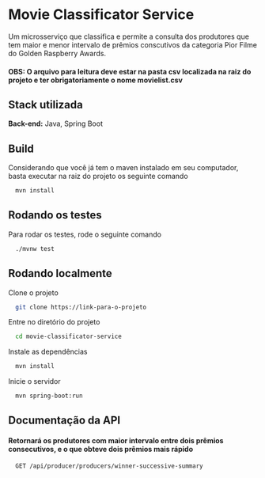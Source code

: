 
# Movie Classificator Service

Um microsserviço que classifica e permite a consulta dos produtores que tem maior e menor intervalo
de prêmios conscutivos da categoria Pior Filme do Golden Raspberry Awards.


#### OBS: O arquivo para leitura deve estar na pasta csv localizada na raiz do projeto e ter obrigatoriamente o nome movielist.csv 
    


## Stack utilizada

**Back-end:** Java, Spring Boot


## Build

Considerando que você já tem o maven instalado em seu computador, basta executar na raiz do projeto os seguinte comando


```bash
  mvn install
```


## Rodando os testes

Para rodar os testes, rode o seguinte comando

```bash
  ./mvnw test
```


## Rodando localmente

Clone o projeto

```bash
  git clone https://link-para-o-projeto
```

Entre no diretório do projeto

```bash
  cd movie-classificator-service
```

Instale as dependências

```bash
  mvn install
```

Inicie o servidor

```bash
  mvn spring-boot:run
```


## Documentação da API

#### Retornará os produtores com maior intervalo entre dois prêmios consecutivos, e o que obteve dois prêmios mais rápido

```http
  GET /api/producer/producers/winner-successive-summary
```